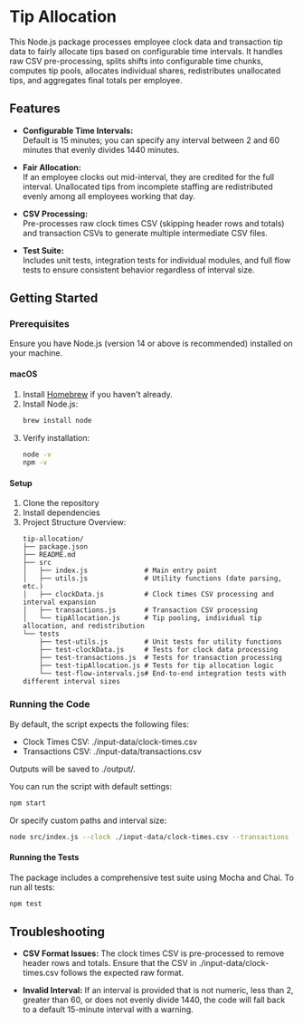 # Tip Allocation

This Node.js package processes employee clock data and transaction tip data to fairly allocate tips based on configurable time intervals. It handles raw CSV pre-processing, splits shifts into configurable time chunks, computes tip pools, allocates individual shares, redistributes unallocated tips, and aggregates final totals per employee.

## Features

- **Configurable Time Intervals:**  
  Default is 15 minutes; you can specify any interval between 2 and 60 minutes that evenly divides 1440 minutes.

- **Fair Allocation:**  
  If an employee clocks out mid-interval, they are credited for the full interval. Unallocated tips from incomplete staffing are redistributed evenly among all employees working that day.

- **CSV Processing:**  
  Pre-processes raw clock times CSV (skipping header rows and totals) and transaction CSVs to generate multiple intermediate CSV files.

- **Test Suite:**  
  Includes unit tests, integration tests for individual modules, and full flow tests to ensure consistent behavior regardless of interval size.

## Getting Started

### Prerequisites

Ensure you have Node.js (version 14 or above is recommended) installed on your machine.

#### macOS

1. Install [Homebrew](https://brew.sh/) if you haven't already.
2. Install Node.js:
   ```bash
   brew install node
   ```
3. Verify installation:
   ```bash
   node -v
   npm -v
   ```

#### Setup

1. Clone the repository
2. Install dependencies
3. Project Structure Overview:
   ```
   tip-allocation/
   ├── package.json
   ├── README.md
   ├── src
   │   ├── index.js              # Main entry point
   │   ├── utils.js              # Utility functions (date parsing, etc.)
   │   ├── clockData.js          # Clock times CSV processing and interval expansion
   │   ├── transactions.js       # Transaction CSV processing
   │   └── tipAllocation.js      # Tip pooling, individual tip allocation, and redistribution
   └── tests
       ├── test-utils.js         # Unit tests for utility functions
       ├── test-clockData.js     # Tests for clock data processing
       ├── test-transactions.js  # Tests for transaction processing
       ├── test-tipAllocation.js # Tests for tip allocation logic
       └── test-flow-intervals.js# End-to-end integration tests with different interval sizes
   ```

### Running the Code

By default, the script expects the following files:
- Clock Times CSV: ./input-data/clock-times.csv
- Transactions CSV: ./input-data/transactions.csv

Outputs will be saved to ./output/.

You can run the script with default settings:
```bash
npm start
```

Or specify custom paths and interval size:
```bash
node src/index.js --clock ./input-data/clock-times.csv --transactions ./input-data/transactions.csv --output ./output/ --interval 15
```

#### Running the Tests

The package includes a comprehensive test suite using Mocha and Chai. To run all tests:
```bash
npm test
```

## Troubleshooting

- **CSV Format Issues:**
  The clock times CSV is pre-processed to remove header rows and totals. Ensure that the CSV in ./input-data/clock-times.csv follows the expected raw format.
  
- **Invalid Interval:**
  If an interval is provided that is not numeric, less than 2, greater than 60, or does not evenly divide 1440, the code will fall back to a default 15-minute interval with a warning.